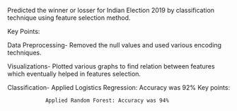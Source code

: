 Predicted the winner or losser for Indian Election 2019 by classification technique using feature selection method.

Key Points:

Data Preprocessing- Removed the null values and used various
encoding techniques.

Visualizations- Plotted various graphs to find relation between
features which eventually helped in features selection.

Classification- Applied Logistics Regression: Accuracy was 92%
Key points:
                
                Applied Random Forest: Accuracy was 94%

